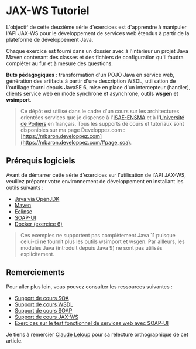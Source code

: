# JAX-WS Tutoriel

L'objectif de cette deuxième série d'exercices est d'apprendre à manipuler l'API JAX-WS pour le développement de services web étendus à partir de la plateforme de développement Java.

Chaque exercice est fourni dans un dossier avec à l'intérieur un projet Java Maven contenant des classes et des fichiers de configuration qu'il faudra compléter au fur et à mesure des questions.

**Buts pédagogiques** : transformation d'un POJO Java en service web, génération des artifacts à partir d'une description WSDL, utilisation de l'outillage fourni depuis JavaSE 6, mise en place d'un intercepteur (handler), clients service web en mode synchrone et asynchrone, outils **wsgen** et **wsimport**.

> Ce dépôt est utilisé dans le cadre d'un cours sur les architectures orientées services que je dispense à l'[ISAE-ENSMA](https://www.ensma.fr) et à l'[Université de Poitiers](http://www.univ-poitiers.fr/) en français. Tous les supports de cours et tutoriaux sont disponibles sur ma page Developpez.com : [https://mbaron.developpez.com](https://mbaron.developpez.com/#page_soa).

## Prérequis logiciels

Avant de démarrer cette série d'exercices sur l'utilisation de l'API JAX-WS, veuillez préparer votre environnement de développement en installant les outils suivants :

* [Java via OpenJDK](http://jdk.java.net/ "Java 8 à 10")
* [Maven](https://maven.apache.org/ "Maven")
* [Eclipse](https://www.eclipse.org/ "Eclipse")
* [SOAP-UI](http://www.soapui.org/ "SOAP-UI")
* [Docker (exercice 6)](https://www.docker.com/ "Docker")

> Ces exemples ne supportent pas complètement Java 11 puisque celui-ci ne fournit plus les outils wsimport et wsgen. Par ailleurs, les modules Java (introduit depuis Java 9) ne sont pas utilisés explicitement.

## Remerciements

Pour aller plus loin, vous pouvez consulter les ressources suivantes :

* [Support de cours SOA](http://mbaron.developpez.com/soa/intro/ "Support de cours SOA")
* [Support de cours WSDL](http://mbaron.developpez.com/soa/wsdl "Support de cours WSDL")
* [Support de cours SOAP](http://mbaron.developpez.com/soa/soap "Support de cours SOAP")
* [Support de cours JAX-WS](http://mbaron.developpez.com/soa/jaxws "Support de cours JAX-WS")
* [Exercices sur le test fonctionnel de services web avec SOAP-UI](http://mbaron.developpez.com/tutoriels/soa/soapui-tests-fonctionnels-services-web "Exercices sur le test fonctionnel de services web avec SOAP-UI")

Je tiens à remercier [Claude Leloup](http://www.developpez.net/forums/u124512/claudeleloup/) pour sa relecture orthographique de cet article.